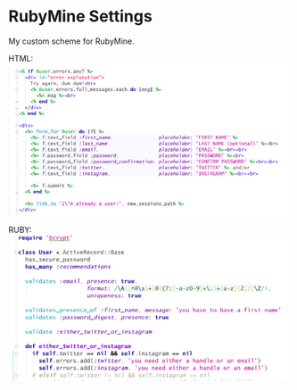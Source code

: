 # RubyMine Settings

My custom scheme for RubyMine.

HTML:
![image](https://github.com/brookekfox/rubymine-settings/blob/master/screenshots/html.png)

RUBY:
![image](https://github.com/brookekfox/rubymine-settings/blob/master/screenshots/ruby.png)
